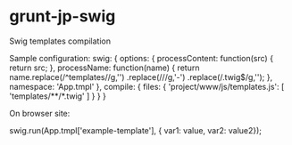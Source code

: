 grunt-jp-swig
=============

Swig templates compilation


Sample configuration:
swig: {
	options: {
		processContent: function(src) {
			return src;
		},
		processName: function(name) {
			return name.replace(/^templates\//g,'')
				   .replace(/\//g,'-')
				   .replace(/.twig$/g,'');
			},
			namespace: 'App.tmpl'
		},
		compile: {
			files: {
				'project/www/js/templates.js': [
					'templates/**/*.twig'
				]
			}
		}
	}

On browser site:

swig.run(App.tmpl['example-template'], { var1: value, var2: value2});
